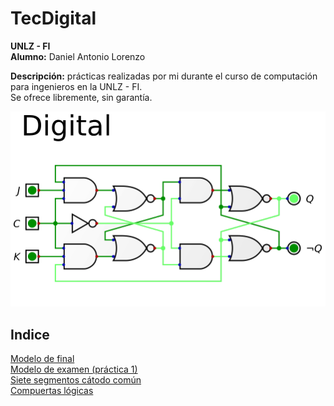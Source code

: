 # TecDigital
__UNLZ - FI__   
__Alumno:__ Daniel Antonio Lorenzo 

__Descripción:__ prácticas realizadas por mi durante el curso de computación para ingenieros en la UNLZ - FI.   
Se ofrece libremente, sin garantía.

![logo.png](img/logo.png)    

## Indice

[Modelo de final](https://nbviewer.jupyter.org/github/daniel-lorenzo/TecDigital/blob/master/final.ipynb)  
[Modelo de examen (práctica 1)](https://nbviewer.jupyter.org/github/daniel-lorenzo/TecDigital/blob/master/practica_1.ipynb)     
[Siete segmentos cátodo común](https://nbviewer.jupyter.org/github/daniel-lorenzo/TecDigital/blob/master/7seg_cc.ipynb)           
[Compuertas lógicas](https://nbviewer.jupyter.org/github/daniel-lorenzo/TecDigital/blob/master/LogicGates.ipynb)        